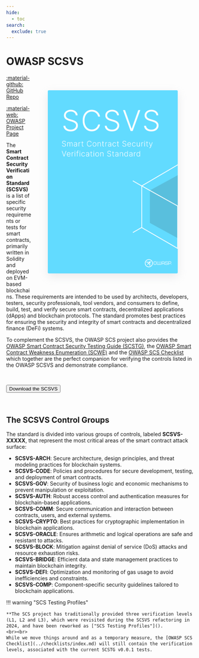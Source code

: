 ```yaml
---
hide:
  - toc
search:
  exclude: true
---
```


# OWASP SCSVS

<img src="../assets/scsvs_cover.png" align="right" style="border-radius: 3px; margin: 3em; box-shadow: rgba(149, 157, 165, 0.2) 0px 8px 24px;" width="350px" >

<a href="https://github.com/OWASP/www-project-smart-contract-security-verification-standard/">:material-github: GitHub Repo</a>

<a href="https://owasp.org/www-project-smart-contract-security-verification-standard">:material-web: OWASP Project Page</a>

The **Smart Contract Security Verification Standard (SCSVS)** is a list of specific security requirements or tests for smart contracts, primarily written in Solidity and deployed on EVM-based blockchains. These requirements are intended to be used by architects, developers, testers, security professionals, tool vendors, and consumers to define, build, test, and verify secure smart contracts, decentralized applications (dApps) and blockchain protocols. The standard promotes best practices for ensuring the security and integrity of smart contracts and decentralized finance (DeFi) systems.

To complement the SCSVS, the OWASP SCS project also provides the [OWASP Smart Contract Security Testing Guide (SCSTG)](https://scs.owasp.org/SCSTG), the [OWASP Smart Contract Weakness Enumeration (SCWE)](https://scs.owasp.org/SCWE) and the [OWASP SCS Checklist](../checklists/index.md) which together are the perfect companion for verifying the controls listed in the OWASP SCSVS and demonstrate compliance.

<br>

<button class="scs-button" onclick="window.location.href='https://github.com/OWASP/www-project-smart-contract-security-verification-standard/releases/download/v0.0.1/OWASP_Smart_Contract_Security_Verification_Standard-0.0.1_en.pdf';"> Download the SCSVS</button>

<br>

## The SCSVS Control Groups

The standard is divided into various groups of controls, labeled **SCSVS-XXXXX**, that represent the most critical areas of the smart contract attack surface:

- **SCSVS-ARCH**: Secure architecture, design principles, and threat modeling practices for blockchain systems.  
- **SCSVS-CODE**: Policies and procedures for secure development, testing, and deployment of smart contracts.  
- **SCSVS-GOV**: Security of business logic and economic mechanisms to prevent manipulation or exploitation.  
- **SCSVS-AUTH**: Robust access control and authentication measures for blockchain-based applications.  
- **SCSVS-COMM**: Secure communication and interaction between contracts, users, and external systems.  
- **SCSVS-CRYPTO**: Best practices for cryptographic implementation in blockchain applications.  
- **SCSVS-ORACLE**: Ensures arithmetic and logical operations are safe and resistant to attacks.  
- **SCSVS-BLOCK**: Mitigation against denial of service (DoS) attacks and resource exhaustion risks.  
- **SCSVS-BRIDGE**: Efficient data and state management practices to maintain blockchain integrity.  
- **SCSVS-DEFI**: Optimization and monitoring of gas usage to avoid inefficiencies and constraints.  
- **SCSVS-COMP**: Component-specific security guidelines tailored to blockchain applications.  


!!! warning "SCS Testing Profiles"

    **The SCS project has traditionally provided three verification levels (L1, L2 and L3), which were revisited during the SCSVS refactoring in 2024, and have been reworked as ["SCS Testing Profiles"]().
    <br><br>
    While we move things around and as a temporary measure, the [OWASP SCS Checklist](../checklists/index.md) will still contain the verification levels, associated with the current SCSTG v0.0.1 tests.

<br><br>
